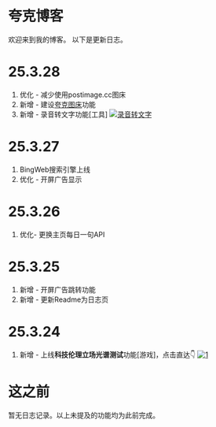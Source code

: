 # 夸克博客
欢迎来到我的博客。
以下是更新日志。

# 25.3.28
1. 优化 - 减少使用postimage.cc图床
2. 新增 - 建设[夸克图床](https://lsqkk.github.io/estest)功能
3. 新增 - 录音转文字功能[工具]
   [![录音转文字](cdn.jsdelivr.net/gh/lsqkk/image@main/20250328202102461.png)](https://lsqkk.github.io/tool/tool-audio2txt.html)

# 25.3.27
1. BingWeb搜索引擎上线
2. 优化 - 开屏广告显示

# 25.3.26
1. 优化- 更换主页每日一句API

# 25.3.25
1. 新增 - 开屏广告跳转功能
2. 新增 - 更新Readme为日志页

# 25.3.24
1. 新增 - 上线**科技伦理立场光谱测试**功能[游戏]，点击直达👇
[![1](https://i.postimg.cc/MKdcZ4cm/image.png)](https://lsqkk.github.io/estest)

# 这之前
暂无日志记录。以上未提及的功能均为此前完成。
